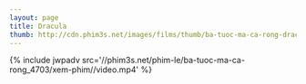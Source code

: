 ```yaml
---
layout: page
title: Dracula
thumb: http://cdn.phim3s.net/images/films/thumb/ba-tuoc-ma-ca-rong-dracula-1992.jpg
---
```

{% include jwpadv src='//phim3s.net/phim-le/ba-tuoc-ma-ca-rong_4703/xem-phim//video.mp4' %}
